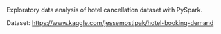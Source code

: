 Exploratory data analysis of hotel cancellation dataset with PySpark.

Dataset:
https://www.kaggle.com/jessemostipak/hotel-booking-demand